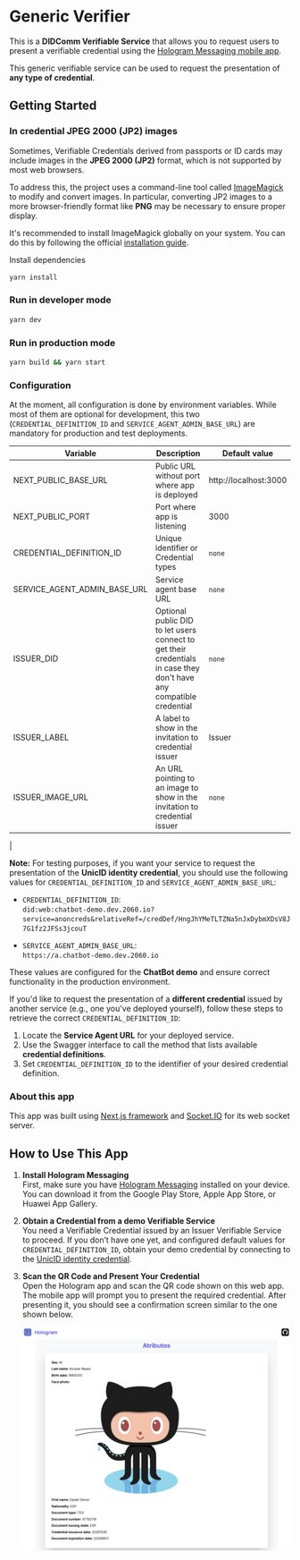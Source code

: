 # Generic Verifier

This is a **DIDComm Verifiable Service** that allows you to request users to present a verifiable credential using the [Hologram Messaging mobile app](https://hologram.zone/).

This generic verifiable service can be used to request the presentation of **any type of credential**.

## Getting Started

### In credential JPEG 2000 (JP2) images

Sometimes, Verifiable Credentials derived from passports or ID cards may include images in the **JPEG 2000 (JP2)** format, which is not supported by most web browsers.

To address this, the project uses a command-line tool called [ImageMagick](https://imagemagick.org/script/command-line-tools.php) to modify and convert images. In particular, converting JP2 images to a more browser-friendly format like **PNG** may be necessary to ensure proper display.

It's recommended to install ImageMagick globally on your system. You can do this by following the official [installation guide](https://imagemagick.org/script/download.php).

Install dependencies

```bash
yarn install
```

### Run in developer mode

```bash
yarn dev
```

### Run in production mode

```bash
yarn build && yarn start
```

### Configuration

At the moment, all configuration is done by environment variables. While most of them are optional for development, this two (`CREDENTIAL_DEFINITION_ID` and `SERVICE_AGENT_ADMIN_BASE_URL`) are mandatory for production and test deployments.

| Variable                     | Description                                                                                                         | Default value         |
| ---------------------------- | ------------------------------------------------------------------------------------------------------------------- | --------------------- |
| NEXT_PUBLIC_BASE_URL         | Public URL without port where app is deployed                                                                       | http://localhost:3000 |
| NEXT_PUBLIC_PORT             | Port where app is listening                                                                                         | 3000                  |
| CREDENTIAL_DEFINITION_ID     | Unique identifier or Credential types                                                                               | `none`                |
| SERVICE_AGENT_ADMIN_BASE_URL | Service agent base URL                                                                                              | `none`                |
| ISSUER_DID                   | Optional public DID to let users connect to get their credentials in case they don't have any compatible credential | `none`                |
| ISSUER_LABEL                 | A label to show in the invitation to credential issuer                                                              | Issuer                |
| ISSUER_IMAGE_URL             | An URL pointing to an image to show in the invitation to credential issuer                                          | `none`                |

|

**Note:** For testing purposes, if you want your service to request the presentation of the **UnicID identity credential**, you should use the following values for `CREDENTIAL_DEFINITION_ID` and `SERVICE_AGENT_ADMIN_BASE_URL`:

- `CREDENTIAL_DEFINITION_ID`:  
  `did:web:chatbot-demo.dev.2060.io?service=anoncreds&relativeRef=/credDef/HngJhYMeTLTZNa5nJxDybmXDsV8J7G1fz2JFSs3jcouT`

- `SERVICE_AGENT_ADMIN_BASE_URL`:  
  `https://a.chatbot-demo.dev.2060.io`

These values are configured for the **ChatBot demo** and ensure correct functionality in the production environment.

If you'd like to request the presentation of a **different credential** issued by another service (e.g., one you've deployed yourself), follow these steps to retrieve the correct `CREDENTIAL_DEFINITION_ID`:

1. Locate the **Service Agent URL** for your deployed service.
2. Use the Swagger interface to call the method that lists available **credential definitions**.
3. Set `CREDENTIAL_DEFINITION_ID` to the identifier of your desired credential definition.

### About this app

This app was built using [Next.js framework](https://nextjs.org) and [Socket.IO](https://socket.io) for its web socket server.

## How to Use This App

1. **Install Hologram Messaging**  
   First, make sure you have [Hologram Messaging](https://hologram.zone) installed on your device. You can download it from the Google Play Store, Apple App Store, or Huawei App Gallery.

2. **Obtain a Credential from a demo Verifiable Service**  
   You need a Verifiable Credential issued by an Issuer Verifiable Service to proceed. If you don’t have one yet, and configured default values for `CREDENTIAL_DEFINITION_ID`, obtain your demo credential by connecting to the [UnicID identity credential](https://unic-id-issuer.demos.dev.2060.io/invitation).

3. **Scan the QR Code and Present Your Credential**  
   Open the Hologram app and scan the QR code shown on this web app. The mobile app will prompt you to present the required credential. After presenting it, you should see a confirmation screen similar to the one shown below.

   ![presented credential](public/images/presented.png)

